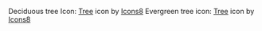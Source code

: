 Deciduous tree Icon: <a target="_blank" href="https://icons8.com/icon/zkWITx6BLmBi/tree">Tree</a> icon by <a target="_blank" href="https://icons8.com">Icons8</a>
Evergreen tree icon: <a target="_blank" href="https://icons8.com/icon/j7aOtRJ7Bnnr/tree">Tree</a> icon by <a target="_blank" href="https://icons8.com">Icons8</a>